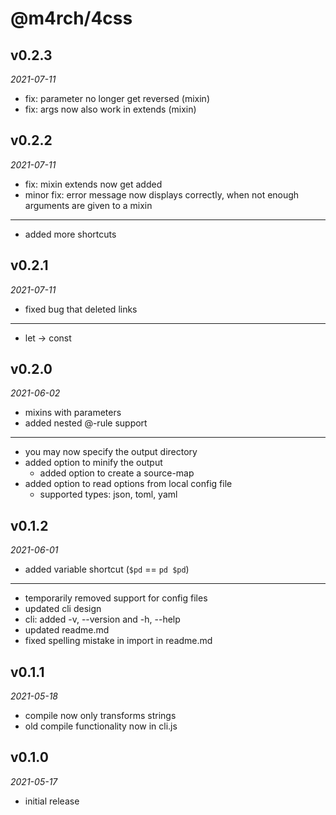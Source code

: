 # @m4rch/4css

## v0.2.3

*2021-07-11*

- fix: parameter no longer get reversed (mixin)
- fix: args now also work in extends (mixin)

## v0.2.2

*2021-07-11*

- fix: mixin extends now get added
- minor fix: error message now displays correctly, when not enough arguments are given to a mixin

***

- added more shortcuts

## v0.2.1

*2021-07-11*

- fixed bug that deleted links

***

- let -> const

## v0.2.0

*2021-06-02*

- mixins with parameters
- added nested @-rule support

***

- you may now specify the output directory
- added option to minify the output
  - added option to create a source-map
- added option to read options from local config file
  - supported types: json, toml, yaml

## v0.1.2

*2021-06-01*

- added variable shortcut (`$pd` == `pd $pd`)

***

- temporarily removed support for config files
- updated cli design
- cli: added -v, --version and -h, --help
- updated readme.md
- fixed spelling mistake in import in readme.md

## v0.1.1

*2021-05-18*

- compile now only transforms strings
- old compile functionality now in cli.js

## v0.1.0

*2021-05-17*

- initial release
